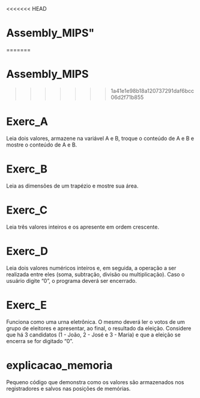 <<<<<<< HEAD
# Assembly_MIPS" 
=======
# Assembly_MIPS
>>>>>>> 1a41e1e98b18a120737291daf6bcc06d2f71b855

# Exerc_A
  Leia dois valores, armazene na variável A e B, troque o conteúdo de A e B e mostre o conteúdo de A e B.

# Exerc_B
  Leia as dimensões de um trapézio e mostre sua área.

# Exerc_C
  Leia três valores inteiros e os apresente em ordem crescente.

# Exerc_D
  Leia dois valores numéricos inteiros e, em seguida, a operação a ser realizada entre
eles (soma, subtração, divisão ou multiplicação). Caso o usuário digite “0”, o programa
deverá ser encerrado.

# Exerc_E
  Funciona como uma urna eletrônica. O mesmo deverá ler o votos de um grupo de eleitores e apresentar, ao final, o resultado da eleição. Considere que há 3 candidatos (1 - João, 2 - José e 3 - Maria) e que a eleição se encerra se for digitado “0”.

# explicacao_memoria
  Pequeno código que demonstra como os valores são armazenados nos registradores e salvos nas posições de memórias.
